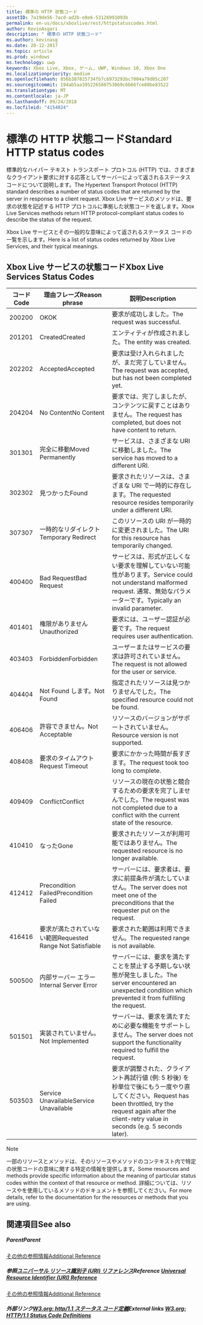 ```yaml
---
title: 標準の HTTP 状態コード
assetID: 7a19de56-7acd-ad2b-e8e6-53126991093b
permalink: en-us/docs/xboxlive/rest/httpstatuscodes.html
author: KevinAsgari
description: " 標準の HTTP 状態コード"
ms.author: kevinasg
ms.date: 20-12-2017
ms.topic: article
ms.prod: windows
ms.technology: uwp
keywords: Xbox Live, Xbox, ゲーム, UWP, Windows 10, Xbox One
ms.localizationpriority: medium
ms.openlocfilehash: 856b387825734fb7c6973293bc7004a79d05c207
ms.sourcegitcommit: 194ab5aa395226580753869c6b66fce88be83522
ms.translationtype: MT
ms.contentlocale: ja-JP
ms.lasthandoff: 09/24/2018
ms.locfileid: "4154024"
---
```

# <a name="standard-http-status-codes"></a><span data-ttu-id="37528-104">標準の HTTP 状態コード</span><span class="sxs-lookup"><span data-stu-id="37528-104">Standard HTTP status codes</span></span>
 
<span data-ttu-id="37528-105">標準的なハイパー テキスト トランスポート プロトコル (HTTP) では、さまざまなクライアント要求に対する応答としてサーバーによって返されるステータス コードについて説明します。</span><span class="sxs-lookup"><span data-stu-id="37528-105">The Hypertext Transport Protocol (HTTP) standard describes a number of status codes that are returned by the server in response to a client request.</span></span> <span data-ttu-id="37528-106">Xbox Live サービスのメソッドは、要求の状態を記述する HTTP プロトコルに準拠した状態コードを返します。</span><span class="sxs-lookup"><span data-stu-id="37528-106">Xbox Live Services methods return HTTP protocol-compliant status codes to describe the status of the request.</span></span>
 
<span data-ttu-id="37528-107">Xbox Live サービスとその一般的な意味によって返されるステータス コードの一覧を示します。</span><span class="sxs-lookup"><span data-stu-id="37528-107">Here is a list of status codes returned by Xbox Live Services, and their typical meanings.</span></span>
 
<a id="ID4EAB"></a>

 
## <a name="xbox-live-services-status-codes"></a><span data-ttu-id="37528-108">Xbox Live サービスの状態コード</span><span class="sxs-lookup"><span data-stu-id="37528-108">Xbox Live Services Status Codes</span></span>
 
| <span data-ttu-id="37528-109">コード</span><span class="sxs-lookup"><span data-stu-id="37528-109">Code</span></span>| <span data-ttu-id="37528-110">理由フレーズ</span><span class="sxs-lookup"><span data-stu-id="37528-110">Reason phrase</span></span>| <span data-ttu-id="37528-111">説明</span><span class="sxs-lookup"><span data-stu-id="37528-111">Description</span></span>| 
| --- | --- | --- | 
| <span data-ttu-id="37528-112">200</span><span class="sxs-lookup"><span data-stu-id="37528-112">200</span></span>| <span data-ttu-id="37528-113">OK</span><span class="sxs-lookup"><span data-stu-id="37528-113">OK</span></span>| <span data-ttu-id="37528-114">要求が成功しました。</span><span class="sxs-lookup"><span data-stu-id="37528-114">The request was successful.</span></span>| 
| <span data-ttu-id="37528-115">201</span><span class="sxs-lookup"><span data-stu-id="37528-115">201</span></span>| <span data-ttu-id="37528-116">Created</span><span class="sxs-lookup"><span data-stu-id="37528-116">Created</span></span>| <span data-ttu-id="37528-117">エンティティが作成されました。</span><span class="sxs-lookup"><span data-stu-id="37528-117">The entity was created.</span></span>| 
| <span data-ttu-id="37528-118">202</span><span class="sxs-lookup"><span data-stu-id="37528-118">202</span></span>| <span data-ttu-id="37528-119">Accepted</span><span class="sxs-lookup"><span data-stu-id="37528-119">Accepted</span></span>| <span data-ttu-id="37528-120">要求は受け入れられましたが、まだ完了していません。</span><span class="sxs-lookup"><span data-stu-id="37528-120">The request was accepted, but has not been completed yet.</span></span>| 
| <span data-ttu-id="37528-121">204</span><span class="sxs-lookup"><span data-stu-id="37528-121">204</span></span>| <span data-ttu-id="37528-122">No Content</span><span class="sxs-lookup"><span data-stu-id="37528-122">No Content</span></span>| <span data-ttu-id="37528-123">要求では、完了しましたが、コンテンツに戻すことはありません。</span><span class="sxs-lookup"><span data-stu-id="37528-123">The request has completed, but does not have content to return.</span></span>| 
| <span data-ttu-id="37528-124">301</span><span class="sxs-lookup"><span data-stu-id="37528-124">301</span></span>| <span data-ttu-id="37528-125">完全に移動</span><span class="sxs-lookup"><span data-stu-id="37528-125">Moved Permanently</span></span>| <span data-ttu-id="37528-126">サービスは、さまざまな URI に移動しました。</span><span class="sxs-lookup"><span data-stu-id="37528-126">The service has moved to a different URI.</span></span>| 
| <span data-ttu-id="37528-127">302</span><span class="sxs-lookup"><span data-stu-id="37528-127">302</span></span>| <span data-ttu-id="37528-128">見つかった</span><span class="sxs-lookup"><span data-stu-id="37528-128">Found</span></span>| <span data-ttu-id="37528-129">要求されたリソースは、さまざまな URI で一時的に存在します。</span><span class="sxs-lookup"><span data-stu-id="37528-129">The requested resource resides temporarily under a different URI.</span></span>| 
| <span data-ttu-id="37528-130">307</span><span class="sxs-lookup"><span data-stu-id="37528-130">307</span></span>| <span data-ttu-id="37528-131">一時的なリダイレクト</span><span class="sxs-lookup"><span data-stu-id="37528-131">Temporary Redirect</span></span>| <span data-ttu-id="37528-132">このリソースの URI が一時的に変更されました。</span><span class="sxs-lookup"><span data-stu-id="37528-132">The URI for this resource has temporarily changed.</span></span>| 
| <span data-ttu-id="37528-133">400</span><span class="sxs-lookup"><span data-stu-id="37528-133">400</span></span>| <span data-ttu-id="37528-134">Bad Request</span><span class="sxs-lookup"><span data-stu-id="37528-134">Bad Request</span></span>| <span data-ttu-id="37528-135">サービスは、形式が正しくない要求を理解していない可能性があります。</span><span class="sxs-lookup"><span data-stu-id="37528-135">Service could not understand malformed request.</span></span> <span data-ttu-id="37528-136">通常、無効なパラメーターです。</span><span class="sxs-lookup"><span data-stu-id="37528-136">Typically an invalid parameter.</span></span>| 
| <span data-ttu-id="37528-137">401</span><span class="sxs-lookup"><span data-stu-id="37528-137">401</span></span>| <span data-ttu-id="37528-138">権限がありません</span><span class="sxs-lookup"><span data-stu-id="37528-138">Unauthorized</span></span>| <span data-ttu-id="37528-139">要求には、ユーザー認証が必要です。</span><span class="sxs-lookup"><span data-stu-id="37528-139">The request requires user authentication.</span></span>| 
| <span data-ttu-id="37528-140">403</span><span class="sxs-lookup"><span data-stu-id="37528-140">403</span></span>| <span data-ttu-id="37528-141">Forbidden</span><span class="sxs-lookup"><span data-stu-id="37528-141">Forbidden</span></span>| <span data-ttu-id="37528-142">ユーザーまたはサービスの要求は許可されていません。</span><span class="sxs-lookup"><span data-stu-id="37528-142">The request is not allowed for the user or service.</span></span>| 
| <span data-ttu-id="37528-143">404</span><span class="sxs-lookup"><span data-stu-id="37528-143">404</span></span>| <span data-ttu-id="37528-144">Not Found します。</span><span class="sxs-lookup"><span data-stu-id="37528-144">Not Found</span></span>| <span data-ttu-id="37528-145">指定されたリソースは見つかりませんでした。</span><span class="sxs-lookup"><span data-stu-id="37528-145">The specified resource could not be found.</span></span>| 
| <span data-ttu-id="37528-146">406</span><span class="sxs-lookup"><span data-stu-id="37528-146">406</span></span>| <span data-ttu-id="37528-147">許容できません。</span><span class="sxs-lookup"><span data-stu-id="37528-147">Not Acceptable</span></span>| <span data-ttu-id="37528-148">リソースのバージョンがサポートされていません。</span><span class="sxs-lookup"><span data-stu-id="37528-148">Resource version is not supported.</span></span>| 
| <span data-ttu-id="37528-149">408</span><span class="sxs-lookup"><span data-stu-id="37528-149">408</span></span>| <span data-ttu-id="37528-150">要求のタイムアウト</span><span class="sxs-lookup"><span data-stu-id="37528-150">Request Timeout</span></span>| <span data-ttu-id="37528-151">要求にかかった時間が長すぎます。</span><span class="sxs-lookup"><span data-stu-id="37528-151">The request took too long to complete.</span></span>| 
| <span data-ttu-id="37528-152">409</span><span class="sxs-lookup"><span data-stu-id="37528-152">409</span></span>| <span data-ttu-id="37528-153">Conflict</span><span class="sxs-lookup"><span data-stu-id="37528-153">Conflict</span></span>| <span data-ttu-id="37528-154">リソースの現在の状態と競合するための要求を完了しませんでした。</span><span class="sxs-lookup"><span data-stu-id="37528-154">The request was not completed due to a conflict with the current state of the resource.</span></span>| 
| <span data-ttu-id="37528-155">410</span><span class="sxs-lookup"><span data-stu-id="37528-155">410</span></span>| <span data-ttu-id="37528-156">なった</span><span class="sxs-lookup"><span data-stu-id="37528-156">Gone</span></span>| <span data-ttu-id="37528-157">要求されたリソースが利用可能ではありません。</span><span class="sxs-lookup"><span data-stu-id="37528-157">The requested resource is no longer available.</span></span>| 
| <span data-ttu-id="37528-158">412</span><span class="sxs-lookup"><span data-stu-id="37528-158">412</span></span>| <span data-ttu-id="37528-159">Precondition Failed</span><span class="sxs-lookup"><span data-stu-id="37528-159">Precondition Failed</span></span>| <span data-ttu-id="37528-160">サーバーには、要求者は、要求に前提条件が満たしていません。</span><span class="sxs-lookup"><span data-stu-id="37528-160">The server does not meet one of the preconditions that the requester put on the request.</span></span>| 
| <span data-ttu-id="37528-161">416</span><span class="sxs-lookup"><span data-stu-id="37528-161">416</span></span>| <span data-ttu-id="37528-162">要求が満たされていない範囲</span><span class="sxs-lookup"><span data-stu-id="37528-162">Requested Range Not Satisfiable</span></span>| <span data-ttu-id="37528-163">要求された範囲は利用できません。</span><span class="sxs-lookup"><span data-stu-id="37528-163">The requested range is not available.</span></span>| 
| <span data-ttu-id="37528-164">500</span><span class="sxs-lookup"><span data-stu-id="37528-164">500</span></span>| <span data-ttu-id="37528-165">内部サーバー エラー</span><span class="sxs-lookup"><span data-stu-id="37528-165">Internal Server Error</span></span>| <span data-ttu-id="37528-166">サーバーには、要求を満たすことを禁止する予期しない状態が発生しました。</span><span class="sxs-lookup"><span data-stu-id="37528-166">The server encountered an unexpected condition which prevented it from fulfilling the request.</span></span>| 
| <span data-ttu-id="37528-167">501</span><span class="sxs-lookup"><span data-stu-id="37528-167">501</span></span>| <span data-ttu-id="37528-168">実装されていません。</span><span class="sxs-lookup"><span data-stu-id="37528-168">Not Implemented</span></span>| <span data-ttu-id="37528-169">サーバーは、要求を満たすために必要な機能をサポートしません。</span><span class="sxs-lookup"><span data-stu-id="37528-169">The server does not support the functionality required to fulfill the request.</span></span>| 
| <span data-ttu-id="37528-170">503</span><span class="sxs-lookup"><span data-stu-id="37528-170">503</span></span>| <span data-ttu-id="37528-171">Service Unavailable</span><span class="sxs-lookup"><span data-stu-id="37528-171">Service Unavailable</span></span>| <span data-ttu-id="37528-172">要求が調整された、クライアント再試行値 (例: 5 秒後) を秒単位で後にもう一度やり直してください。</span><span class="sxs-lookup"><span data-stu-id="37528-172">Request has been throttled, try the request again after the client-retry value in seconds (e.g. 5 seconds later).</span></span>| 
 

> [!NOTE] 
> <span data-ttu-id="37528-173">一部のリソースとメソッドは、そのリソースやメソッドのコンテキスト内で特定の状態コードの意味に関する特定の情報を提供します。</span><span class="sxs-lookup"><span data-stu-id="37528-173">Some resources and methods provide specific information about the meaning of particular status codes within the context of that resource or method.</span></span> <span data-ttu-id="37528-174">詳細については、リソースやを使用しているメソッドのドキュメントを参照してください。</span><span class="sxs-lookup"><span data-stu-id="37528-174">For more details, refer to the documentation for the resources or methods that you are using.</span></span> 

  
<a id="ID4E3BAC"></a>

 
## <a name="see-also"></a><span data-ttu-id="37528-175">関連項目</span><span class="sxs-lookup"><span data-stu-id="37528-175">See also</span></span>
 
<a id="ID4E5BAC"></a>

 
##### <a name="parent"></a><span data-ttu-id="37528-176">Parent</span><span class="sxs-lookup"><span data-stu-id="37528-176">Parent</span></span>  

[<span data-ttu-id="37528-177">その他の参照情報</span><span class="sxs-lookup"><span data-stu-id="37528-177">Additional Reference</span></span>](atoc-xboxlivews-reference-additional.md)

  
<a id="ID4EKCAC"></a>

 
##### <a name="reference--universal-resource-identifier-uri-referenceuriatoc-xboxlivews-reference-urismd"></a><span data-ttu-id="37528-178">参照[ユニバーサル リソース識別子 (URI) リファレンス](../uri/atoc-xboxlivews-reference-uris.md)</span><span class="sxs-lookup"><span data-stu-id="37528-178">Reference  [Universal Resource Identifier (URI) Reference](../uri/atoc-xboxlivews-reference-uris.md)</span></span>

 [<span data-ttu-id="37528-179">その他の参照情報</span><span class="sxs-lookup"><span data-stu-id="37528-179">Additional Reference</span></span>](atoc-xboxlivews-reference-additional.md)

  
<a id="ID4EZCAC"></a>

 
##### <a name="external-links--w3org-http11-status-code-definitionshttpwwww3orgprotocolsrfc2616rfc2616-sec10htmlsec10"></a><span data-ttu-id="37528-180">外部リンク[W3.org: http/1.1 ステータス コード定義](http://www.w3.org/Protocols/rfc2616/rfc2616-sec10.html#sec10)</span><span class="sxs-lookup"><span data-stu-id="37528-180">External links  [W3.org: HTTP/1.1 Status Code Definitions](http://www.w3.org/Protocols/rfc2616/rfc2616-sec10.html#sec10)</span></span>

   